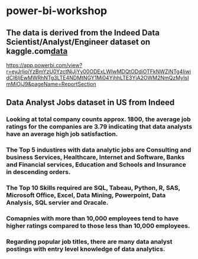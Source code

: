 # power-bi-workshop
## The data is derived from the Indeed Data Scientist/Analyst/Engineer dataset on kaggle.com[data](https://www.kaggle.com/elroyggj/indeed-dataset-data-scientistanalystengineer)

https://app.powerbi.com/view?r=eyJrIjoiYzBmYzU0YzctNjJjYy00ODExLWIwMDQtODdiOTFkNWZjNTg4IiwidCI6IjEwMWRhNTg3LTE4NDMtNGY1Mi04YjhhLTE3YjA2OWM2NmQzMyIsImMiOjJ9&pageName=ReportSection

## Data Analyst Jobs dataset in US from Indeed 

### Looking at total company counts approx. 1800, the average job ratings for the companies are 3.79 indicating that data analysts have an average high job satisfaction. 

### The Top 5 industires with data analytic jobs are Consulting and business Services, Healthcare, Internet and Software, Banks and Financial services, Education and Schools and Insurance in descending orders.

### The Top 10 Skills required are SQL, Tabeau, Python, R, SAS, Microsoft Office, Excel, Data Mining, Powerpoint, Data Analysis, SQL servier and Oracale. 

### Comapnies with more than 10,000 employees tend to have higher ratings compared to those less than 10,000 employees. 

### Regarding popular job titles, there are many data analyst postings with entry level knowledge of data analytics.   
